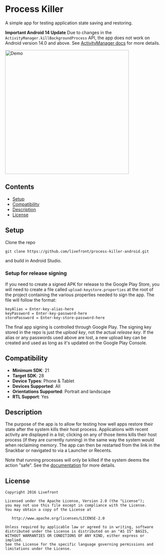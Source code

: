 # Process Killer

A simple app for testing application state saving and restoring.

**Important Android 14 Update**
Due to changes in the `ActivityManager.killBackgroundProcess` API, the app does not work on Android version 14.0 and above. See [ActivityManager docs](https://developer.android.com/reference/android/app/ActivityManager#killBackgroundProcesses(java.lang.String)) for more details.

<img src="art/process-killer-demo.gif" alt="Demo" width="400px">

## Contents

* [Setup](#setup)
* [Compatibility](#compatibility)
* [Description](#description)
* [License](#license)

<a name="setup"></a>
## Setup

Clone the repo

    git clone https://github.com/livefront/process-killer-android.git

and build in Android Studio.

### Setup for release signing

If you need to create a signed APK for release to the Google Play Store, you will need to create a file called `upload-keystore.properties` at the root of the project containing the various properties needed to sign the app. The file will follow the format:

```
keyAlias = Enter-key-alias-here
keyPassword = Enter-key-password-here
storePassword = Enter-key-store-password-here
```

The final app signing is controlled through Google Play. The signing key stored in the repo is just the _upload key_, not the actual _release key_. If the alias or any passwords used above are lost, a new upload key can be created and used as long as it's updated on the Google Play Console.

<a name="compatibility"></a>
## Compatibility

* **Minimum SDK**: 21
* **Target SDK**: 28
* **Device Types**: Phone & Tablet
* **Devices Supported**: All
* **Orientations Supported**: Portrait and landscape
* **RTL Support**: Yes

<a name="description"></a>
## Description

The purpose of the app is to allow for testing how well apps restore their state after the system kills their host process. Applications with recent activity are displayed in a list; clicking on any of those items kills their host process (if they are currently running) in the same way the system would when reclaiming memory. The app can then be restarted from the link in the Snackbar or navigated to via a Launcher or Recents.

Note that running processes will only be killed if the system deems the action "safe". See the [documentation](http://developer.android.com/guide/topics/processes/process-lifecycle.html) for more details.

<a name="license"></a>
## License

    Copyright 2016 Livefront

    Licensed under the Apache License, Version 2.0 (the "License");
    you may not use this file except in compliance with the License.
    You may obtain a copy of the License at

       http://www.apache.org/licenses/LICENSE-2.0

    Unless required by applicable law or agreed to in writing, software
    distributed under the License is distributed on an "AS IS" BASIS,
    WITHOUT WARRANTIES OR CONDITIONS OF ANY KIND, either express or implied.
    See the License for the specific language governing permissions and
    limitations under the License.
